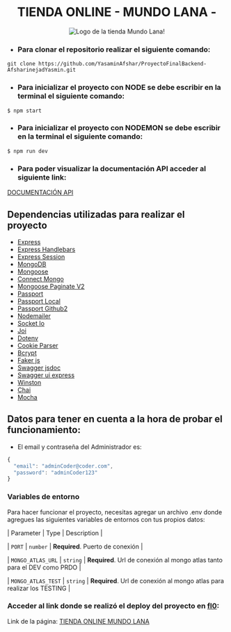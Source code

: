 <h1 align="center">TIENDA ONLINE - MUNDO LANA -</h1>
<p align="center">
  <img src="https://res.cloudinary.com/dsrdpgpzy/image/upload/v1676769670/MULTIMEDIA/logo_gloprt.png" alt="Logo de la tienda Mundo Lana!">
</p>

- ### Para clonar el repositorio realizar el siguiente comando:
```
git clone https://github.com/YasaminAfshar/ProyectoFinalBackend-AfsharinejadYasmin.git
```

- ### Para inicializar el proyecto con NODE se debe escribir en la terminal el siguiente comando:
`$ npm start`

- ### Para inicializar el proyecto con NODEMON se debe escribir en la terminal el siguiente comando:
`$ npm run dev`

- ### Para poder visualizar la documentación API acceder al siguiente link:
[DOCUMENTACIÓN API](http://localhost:8080/docs/)


## Dependencias utilizadas para realizar el proyecto

- [Express](https://www.npmjs.com/package/express)
- [Express Handlebars](https://www.npmjs.com/package/express-handlebars)
- [Express Session](https://www.npmjs.com/package/express-session)
- [MongoDB](https://www.mongodb.com/es)
- [Mongoose](https://www.npmjs.com/package/mongoose)
- [Connect Mongo](https://www.npmjs.com/package/connect-mongo)
- [Mongoose Paginate V2](https://www.npmjs.com/package/mongoose-paginate-v2)
- [Passport](https://www.npmjs.com/package/passport)
- [Passport Local](https://www.npmjs.com/package/passport-local)
- [Passport Github2](https://www.passportjs.org/packages/passport-github2/)
- [Nodemailer](https://www.npmjs.com/package/nodemailer)
- [Socket Io](https://www.npmjs.com/package/socket.io)
- [Joi](https://www.npmjs.com/package/joi)
- [Dotenv](https://www.npmjs.com/package/dotenv)
- [Cookie Parser](https://www.npmjs.com/package/cookie-parser)
- [Bcrypt](https://www.npmjs.com/package/bcrypt)
- [Faker js](https://www.npmjs.com/package/@faker-js/faker)
- [Swagger jsdoc](https://www.npmjs.com/package/swagger-jsdoc)
- [Swagger ui express](https://www.npmjs.com/package/swagger-ui-express)
- [Winston](https://www.npmjs.com/package/winston)
- [Chai](https://www.npmjs.com/package/chai)
- [Mocha](https://www.npmjs.com/package/mocha)

## Datos para tener en cuenta a la hora de probar el funcionamiento:

- El email y contraseña del Administrador es: 

```javascript
{
  "email": "adminCoder@coder.com",
  "password": "adminCoder123"
}
```

### Variables de entorno

Para hacer funcionar el proyecto, necesitas agregar un archivo .env donde agregues las siguientes variables de entornos con tus propios datos:

| Parameter | Type     | Description                      |

| `PORT`    | `number` | **Required**. Puerto de conexión |

| `MONGO_ATLAS_URL`    | `string` | **Required**. Url de conexión al mongo atlas tanto para el DEV como PRDO |

| `MONGO_ATLAS_TEST`    | `string` | **Required**. Url de conexión al mongo atlas para realizar los TESTING |

### Acceder al link donde se realizó el deploy del proyecto en [fl0](https://app.fl0.com/):

Link de la página: [TIENDA ONLINE MUNDO LANA](https://mundo-lana.vercel.app/category/kit)

